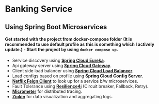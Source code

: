 # Banking Service 
## Using Spring Boot Microservices
#### Get started with the project from docker-compose folder (It is recommended to use default profile as this is something which I actively update.) - Start the project by using `docker compose up`.

- Service discovery using [**Spring Cloud Eureka**](https://cloud.spring.io/spring-cloud-netflix/reference/html/).
- Api gateway server using [**Spring Cloud Gateway**](https://spring.io/projects/spring-cloud-gateway).
- Client side load balancer using [**Spring Cloud Load Balancer**](https://docs.spring.io/spring-cloud-commons/reference/spring-cloud-commons/loadbalancer.html). 
- Load configs based on profile using [**Spring Cloud Config Server**](https://spring.io/projects/spring-cloud-config).
- [**Netflix Feign Client**](https://spring.io/projects/spring-cloud-openfeign#overview) to look up for a service b/w microservices.
- Fault Tolerance using [**Resilience4j**](https://resilience4j.readme.io/docs) (Circuit breaker, Fallback, Retry).
- [**Micrometer**](https://micrometer.io/docs/tracing) for distributed tracing.
- [**Zipkin**](https://zipkin.io/) for data visualization and aggregating logs.
